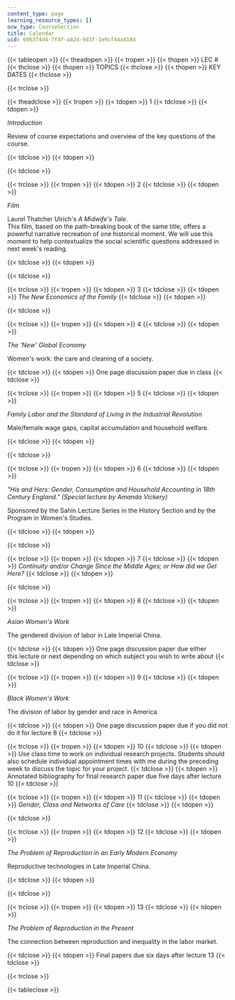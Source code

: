```yaml
---
content_type: page
learning_resource_types: []
ocw_type: CourseSection
title: Calendar
uid: 0963f4d4-7f4f-a82d-9d3f-1e9cf44ad18d
---
```


{{< tableopen >}}
{{< theadopen >}}
{{< tropen >}}
{{< thopen >}}
LEC #
{{< thclose >}}
{{< thopen >}}
TOPICS
{{< thclose >}}
{{< thopen >}}
KEY DATES
{{< thclose >}}

{{< trclose >}}

{{< theadclose >}}
{{< tropen >}}
{{< tdopen >}}
1
{{< tdclose >}}
{{< tdopen >}}


_Introduction_

Review of course expectations and overview of the key questions of the course.


{{< tdclose >}}
{{< tdopen >}}

{{< tdclose >}}

{{< trclose >}}
{{< tropen >}}
{{< tdopen >}}
2
{{< tdclose >}}
{{< tdopen >}}


_Film_

Laurel Thatcher Ulrich's _A Midwife's Tale_.  
This film, based on the path-breaking book of the same title, offers a powerful narrative recreation of one historical moment. We will use this moment to help contextualize the social scientific questions addressed in next week's reading.


{{< tdclose >}}
{{< tdopen >}}

{{< tdclose >}}

{{< trclose >}}
{{< tropen >}}
{{< tdopen >}}
3
{{< tdclose >}}
{{< tdopen >}}
_The New Economics of the Family_
{{< tdclose >}}
{{< tdopen >}}

{{< tdclose >}}

{{< trclose >}}
{{< tropen >}}
{{< tdopen >}}
4
{{< tdclose >}}
{{< tdopen >}}


_The 'New' Global Economy_

Women's work: the care and cleaning of a society.


{{< tdclose >}}
{{< tdopen >}}
One page discussion paper due in class
{{< tdclose >}}

{{< trclose >}}
{{< tropen >}}
{{< tdopen >}}
5
{{< tdclose >}}
{{< tdopen >}}


_Family Labor and the Standard of Living in the Industrial Revolution_

Male/female wage gaps, capital accumulation and household welfare.


{{< tdclose >}}
{{< tdopen >}}

{{< tdclose >}}

{{< trclose >}}
{{< tropen >}}
{{< tdopen >}}
6
{{< tdclose >}}
{{< tdopen >}}


_"His and Hers: Gender, Consumption and Household Accounting in 18th Century England." (Special lecture by Amanda Vickery)_

Sponsored by the Sahin Lecture Series in the History Section and by the Program in Women's Studies.


{{< tdclose >}}
{{< tdopen >}}

{{< tdclose >}}

{{< trclose >}}
{{< tropen >}}
{{< tdopen >}}
7
{{< tdclose >}}
{{< tdopen >}}
_Continuity and/or Change Since the Middle Ages; or How did we Get Here?_
{{< tdclose >}}
{{< tdopen >}}

{{< tdclose >}}

{{< trclose >}}
{{< tropen >}}
{{< tdopen >}}
8
{{< tdclose >}}
{{< tdopen >}}


_Asian Women's Work_

The gendered division of labor in Late Imperial China.


{{< tdclose >}}
{{< tdopen >}}
One page discussion paper due either this lecture or next depending on which subject you wish to write about
{{< tdclose >}}

{{< trclose >}}
{{< tropen >}}
{{< tdopen >}}
9
{{< tdclose >}}
{{< tdopen >}}


_Black Women's Work_

The division of labor by gender and race in America.


{{< tdclose >}}
{{< tdopen >}}
One page discussion paper due if you did not do it for lecture 8
{{< tdclose >}}

{{< trclose >}}
{{< tropen >}}
{{< tdopen >}}
10
{{< tdclose >}}
{{< tdopen >}}
Use class time to work on individual research projects. Students should also schedule individual appointment times with me during the preceding week to discuss the topic for your project.
{{< tdclose >}}
{{< tdopen >}}
Annotated bibliography for final research paper due five days after lecture 10
{{< tdclose >}}

{{< trclose >}}
{{< tropen >}}
{{< tdopen >}}
11
{{< tdclose >}}
{{< tdopen >}}
_Gender, Class and Networks of Care_
{{< tdclose >}}
{{< tdopen >}}

{{< tdclose >}}

{{< trclose >}}
{{< tropen >}}
{{< tdopen >}}
12
{{< tdclose >}}
{{< tdopen >}}


_The Problem of Reproduction in an Early Modern Economy_

Reproductive technologies in Late Imperial China.


{{< tdclose >}}
{{< tdopen >}}

{{< tdclose >}}

{{< trclose >}}
{{< tropen >}}
{{< tdopen >}}
13
{{< tdclose >}}
{{< tdopen >}}


_The Problem of Reproduction in the Present_

The connection between reproduction and inequality in the labor market.


{{< tdclose >}}
{{< tdopen >}}
Final papers due six days after lecture 13
{{< tdclose >}}

{{< trclose >}}

{{< tableclose >}}